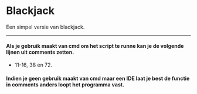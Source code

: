 # Blackjack
Een simpel versie van blackjack.
___
#### Als je gebruik maakt van cmd om het script te runne kan je de volgende lijnen uit comments zetten.
  * 11-16, 38 en 72.

#### Indien je geen gebruik maakt van cmd maar een IDE laat je best de functie in comments anders loopt het programma vast.
